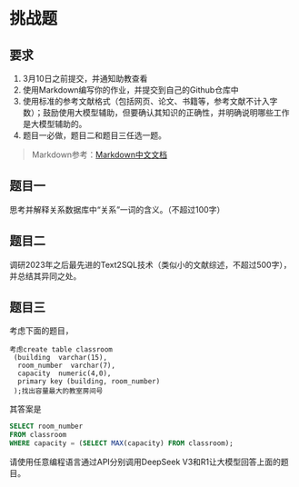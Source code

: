 # 挑战题

## 要求

1. 3月10日之前提交，并通知助教查看
2. 使用Markdown编写你的作业，并提交到自己的Github仓库中
3. 使用标准的参考文献格式（包括网页、论文、书籍等，参考文献不计入字数）；鼓励使用大模型辅助，但要确认其知识的正确性，并明确说明哪些工作是大模型辅助的。
4. 题目一必做，题目二和题目三任选一题。

> Markdown参考：[Markdown中文文档](https://markdown-zh.readthedocs.io/en/latest/)

## 题目一

思考并解释关系数据库中“关系”一词的含义。（不超过100字）

## 题目二

调研2023年之后最先进的Text2SQL技术（类似小的文献综述，不超过500字），并总结其异同之处。

## 题目三

考虑下面的题目，

```
考虑create table classroom
 (building  varchar(15),
  room_number  varchar(7),
  capacity  numeric(4,0),
  primary key (building, room_number)
 );找出容量最大的教室房间号
```

其答案是

```sql
SELECT room_number
FROM classroom
WHERE capacity = (SELECT MAX(capacity) FROM classroom);
```

请使用任意编程语言通过API分别调用DeepSeek V3和R1让大模型回答上面的题目。
